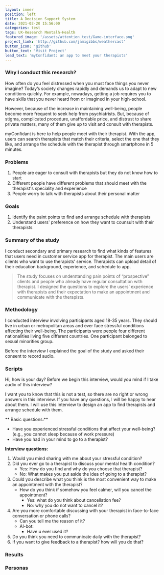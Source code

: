 ```yaml
---
layout: inner
position: left
title: A Decision Support System
date: 2021-02-20 15:56:00
categories: test
tags: UX-Research Mentalh-Health
featured_image: '/assets/attention_test/Game-interface.png'
project_link: 'http://github.com/jamigibbs/weathercast'
button_icon: 'github'
button_text: 'Visit Project'
lead_text: 'myConfidant: an app to meet your therapists'
---
```


### Why I conduct this research?

How often do you feel distressed when you must face things you never imagine? Today’s society changes rapidly and demands us to adapt to new conditions quickly. For example, nowadays, getting a job requires you to have skills that you never heard from or imagined in your high-school.

However, because of the increase in maintaining well-being, people become more frequent to seek help from psychiatrists. But, because of stigma, complicated procedure, unaffordable price, and distrust to share private matters, many of them give up to visit and consult with therapists.

myConfidant is here to help people meet with their therapist. With the app, users can search therapists that match their criteria, select the one that they like, and arrange the schedule with the therapist through smartphone in 5 minutes.



### Problems

1. People are eager to consult with therapists but they do not know how to start
2. Different people have different problems that should meet with the therapist's speciality and experience
3. People worry to talk with therapists about their personal matter

### Goals
1. Identify the paint points to find and arrange schedule with therapists
2. Understand users' preference on how they want to counsult with their therapists


### Summary of the study
I conduct secondary and primary research to find what kinds of features that users need in customer service app for therapist. The main users are clients who want to use therapists’ service. Therapists can upload detail of their education background, experience, and schedule to app.

> The study focuses on understanding pain points of “prospective” clients and people who already have regular consultation with therapist. I designed the questions to explore the users’ experience with therapists and their expectation to make an appointment and communicate with the therapists.

### Methodology

I conducted interview involving participants aged 18-35 years. They should live in urban or metropolitan areas and ever face stressful conditions affecting their well-being. The participants were people four different nationalities living five different countries. One participant belonged to sexual minorities group.

Before the interview I explained the goal of the study and asked their consent to record audio.

### Scripts

Hi, how is your day?
Before we begin this interview, would you mind if I take audio of this interview?

I want you to know that this is not a test, so there are no right or wrong answers in this interview. If you have any questions, I will be happy to hear about them. I will use this interview to design an app to find therapists and arrange schedule with them.


** Basic questions:**
- Have you experienced stressful conditions that affect your well-being? (e.g., you cannot sleep because of work pressure)
- Have you had in your mind to go to a therapist?

**Interview questions:**
1. Would you mind sharing with me about your stressful condition?
2. Did you ever go to a therapist to discuss your mental health condition?
	- Yes: How do you find and why do you choose that therapist?
	- No: What makes you put aside the idea of going to a therapist?
3. Could you describe what you think is the most convenient way to make an appointment with the therapist?
	- How do you think if somehow you feel calmer, will you cancel the appointment?
		- Yes: what do you think about  cancellation fee?
		- No: why you do not want to cancel it?
4. Are you more comfortable discussing with your therapist in face-to-face conversation or phone calls?
	- Can you tell me the reason of it?
	- AI-bot:
		- Have u ever used it?
5. Do you think you need to communicate daily with the therapist?
6. If you want to give feedback to a therapist? how will you do that?

### Results



### Personas









